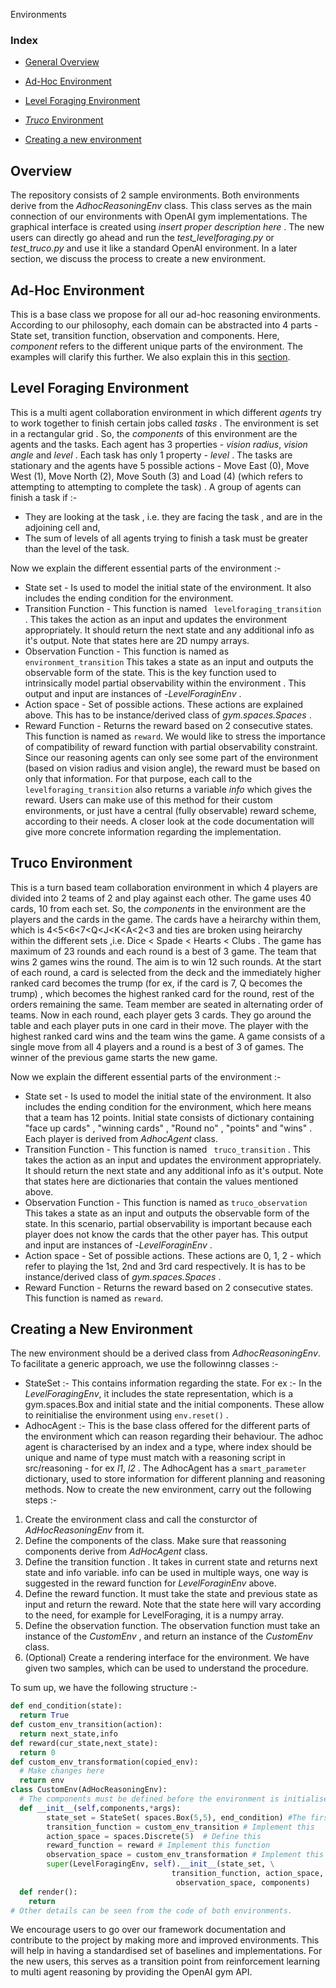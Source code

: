  Environments

### Index

* [General Overview](#overview)

* [Ad-Hoc Environment](#ad-hoc-environment)

* [Level Foraging Environment](#level-foraging-environment) 
* [*Truco* Environment](#truco-environment)
* [Creating a new environment](#creating-a-new-environment)

## Overview

The repository consists of 2 sample environments. Both environments derive from the *AdhocReasoningEnv* class. This class serves as the main connection of our environments with OpenAI gym implementations. The graphical interface is created using  *insert proper description here* . The new users can directly go ahead and run the *test_levelforaging.py* or *test_truco.py* and use it like a standard OpenAI environment. In a later section, we discuss the process to create a new environment.     

## Ad-Hoc Environment

This is a base class we propose for all our ad-hoc reasoning environments. According to our philosophy, each domain can be abstracted into 4 parts - State set, transition function, observation and components. Here, *component* refers to the different unique parts of the environment.  The examples will clarify this further. We also explain this in this [section](#creating-a-new-environment).

## Level Foraging Environment

This is a multi agent collaboration environment in which different *agents* try to work together to finish certain jobs called *tasks* . The environment is set in a rectangular grid . So, the *components* of this environment are the agents and the tasks. Each agent has 3 properties - *vision radius*, *vision angle* and *level* . Each task has only 1 property - *level* . The tasks are stationary and the agents have 5 possible actions - Move East (0), Move West (1), Move North (2), Move South (3) and Load (4) (which refers to attempting to attempting to complete the task) . A group of agents can finish a task if :-

* They are looking at the task , i.e. they are facing the task , and are in the adjoining cell and,
* The sum of levels of all agents trying to finish a task must be greater than the level of the task.

Now we explain the different essential parts of the environment :-

* State set - Is used to model the initial state of the environment. It also includes the ending condition for the environment. 
* Transition Function - This function is named ``` levelforaging_transition``` . This takes the action as an input and updates the environment appropriately. It should return the next state and any additional info as it's output.  Note that states here are 2D numpy arrays. 
* Observation Function - This function is named as ```environment_transition``` This takes a state as an input and outputs the observable form of the state. This is the key function used to intrinsically model partial observability within the environment . This output and input are instances of -*LevelForaginEnv* .
* Action space - Set of possible actions. These actions are explained above.  This has to be instance/derived class of *gym.spaces.Spaces* .
* Reward Function - Returns the reward based on 2 consecutive states. This function is named as ```reward```. We would like to stress the importance of compatibility of reward function with partial observability constraint. Since our reasoning agents can only see some part of the environment (based on vision radius and vision angle), the reward must be based on only that information. For that purpose, each call to the ```levelforaging_transition``` also returns a variable *info* which gives the reward. Users can make use of this method for their custom environments, or just have a central (fully observable) reward scheme, according to their needs. 
A closer look at the code documentation will give more concrete information regarding the implementation. 

## Truco Environment


This is a turn based team collaboration environment in which 4 players are divided into 2 teams of 2 and play against each other. The game uses 40 cards, 10 from each set. So, the *components* in the environment are the players and the cards in the game. The cards have a heirarchy within them, which is 4<5<6<7<Q<J<K<A<2<3 and ties are broken using heirarchy within the different sets ,i.e. Dice < Spade < Hearts < Clubs . The game has maximum of 23 rounds and each round is a best of 3 game. The team that wins 2 games wins the round. The aim is to win 12 such rounds. At the start of each round, a card is selected from the deck and the immediately higher ranked card becomes the trump (for ex, if the card is 7, Q becomes the trump) , which becomes the highest ranked card for the round, rest of the orders remaining the same. Team member are seated in alternating order of teams. Now in each round, each player gets 3 cards. They go around the table and each player puts in one card in their move. The player with the highest ranked card wins and the team wins the game. A game consists of a single move from all 4 players and a round is a best of 3 of games. The winner of the previous game starts the new game. 

Now we explain the different essential parts of the environment :-

* State set - Is used to model the initial state of the environment. It also includes the ending condition for the environment, which here means that a team has 12 points. Initial state consists of dictionary containing "face up cards" , "winning cards" , "Round no" , "points" and "wins" . Each player is derived from *AdhocAgent* class. 
* Transition Function - This function is named ``` truco_transition``` . This takes the action as an input and updates the environment appropriately. It should return the next state and any additional info as it's output.  Note that states here are dictionaries that contain the values mentioned above.  
* Observation Function - This function is named as ```truco_observation``` This takes a state as an input and outputs the observable form of the state. In this scenario, partial observability is important because each player does not know the cards that the other payer has. This output and input are instances of -*LevelForaginEnv* .
* Action space - Set of possible actions. These actions are 0, 1, 2 - which refer to playing the 1st, 2nd and 3rd card respectively. It is has to be instance/derived class of *gym.spaces.Spaces* .
* Reward Function - Returns the reward based on 2 consecutive states. This function is named as ```reward```. 

## Creating a New Environment
The new environment should be a derived class from *AdhocReasoningEnv*. To facilitate a generic approach, we use the followinng classes :- 
* StateSet :- This contains information regarding the state. For ex :- In the *LevelForagingEnv*, it includes the state representation, which is a gym.spaces.Box and initial state and the initial components. These allow to reinitialise the environment using ```env.reset()``` .  
* AdhocAgent :- This is the base class offered for the different parts of the environment which can reason regarding their behaviour. The adhoc agent is characterised by an index and a type, where index should be unique and name of type must match with a reasoning script in src/reasoning - for ex *l1*, *l2* . The AdhocAgent has a ```smart_parameter``` dictionary, used to store information for different planning and reasoning methods.
Now to create the new environment, carry out the following steps :-
1) Create the environment class and call the consturctor of *AdHocReasoningEnv* from it. 
2) Define the components of the class. Make sure that reassoning components derive from *AdHocAgent* class.  
3) Define the transition function . It takes in current state and returns next state and info variable. info can be used in multiple ways, one way is suggested in the reward function for *LevelForaginEnv* above. 
4) Define the reward function. It must take the state and previous state as input and return the reward. Note that the state here will vary according to the need, for example for LevelForaging, it is a numpy array. 
5) Define the observation function. The observation function must take an instance of the *CustomEnv* , and return an instance of the *CustomEnv* class. 
6) (Optional) Create a rendering interface for the environment. We have given two samples, which can be used to understand the procedure. 

To sum up, we have the following structure :- 
```python
def end_condition(state):
  return True
def custom_env_transition(action):
  return next_state,info
def reward(cur_state,next_state):
  return 0
def custom_env_transformation(copied_env):
  # Make changes here
  return env
class CustomEnv(AdHocReasoningEnv):
  # The components must be defined before the environment is initialised, For details :- Refer to truco_test.py or levelforaging_test.py
  def __init__(self,components,*args):
        state_set = StateSet( spaces.Box(5,5), end_condition) #The first argument must be changed accordingly. 
        transition_function = custom_env_transition # Implement this
        action_space = spaces.Discrete(5)  # Define this
        reward_function = reward # Implement this function
        observation_space = custom_env_transformation # Implement this function
        super(LevelForagingEnv, self).__init__(state_set, \
                                    transition_function, action_space, reward_function, \
                                     observation_space, components)
  def render():
    return
# Other details can be seen from the code of both environments.
```
We encourage users to go over our framework documentation and contribute to the project by making more and improved environments. This will help in having a standardised set of baselines and implementations. For the new users, this serves as a transition point from reinforcement learning to multi agent reasoning by providing the OpenAI gym API. 

